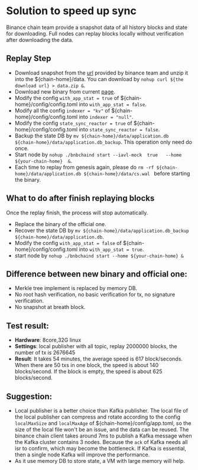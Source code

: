 # Solution to speed up sync

Binance chain team provide a snapshot data of all history blocks and state for downloading. Full nodes can replay blocks locally without verification after downloading the data.

## Replay Step
- Download snapshot from the [url](https://s3.ap-northeast-1.amazonaws.com/dex-bin.bnbstatic.com/chain-analisis-download-data/server-bnbchaind-disaster-node-gaiad-data.zip?AWSAccessKeyId=ASIAYINE6SBQKG4SGLJW&Expires=1609247337&x-amz-security-token=IQoJb3JpZ2luX2VjEIX%2F%2F%2F%2F%2F%2F%2F%2F%2F%2FwEaDmFwLW5vcnRoZWFzdC0xIkYwRAIgU3v5TNgme1kRb%2FWhNRtQXPTepaCUVy2GIdh9ZUpQjOECIBvzF3RU2u9mnrbagEHKdSXlkcYkTuFczbYI8sRCJgtCKr4DCF4QARoMNTY3ODE4NDg5OTUyIgwOqmbmpA0dKZpX12UqmwMKGTuT%2FUcAdFdRyz4gifUh2aBbePT%2F7ubPkygZ7pMpYGJrqd90ZQjpkZaSqVTKnUrKNt7kvElij1HTakf8nyo9yLmJzNu2y6d%2FNLdGaOHZ3ie14mMs9XRwXr%2BhhjZKSUQ4zA1lgU%2FxiZDIzKS%2BSQu5JeKZGqtkCUrqJZpluuB2fvvlQw5PhNMtL%2FM0qzQbvNootsFTQ7gLFzopRODGmPDFyfoh17nF0If7wb9O0KPi24W45llzrpEfPi2vTyUHUgBHxlDDiUWYSxuFQhP1%2BfjLGHC4jR3H6WCXgq1ASYsLxP08EGpOLtwcPh%2F%2FTXXGbKYvHWwvE9mb3nyB2RFa12KvG2nZU2Agi1h%2FT0sOtW3T7fRl0Cc2jNTlK4iNPEzm%2FQT6T3gCTNLLS7ohatA6xtg25QcKL2t8%2FfAF7uwCqdiXE%2BYVwwRyWH1kbu96DBF%2FaAh6BzXTH34FiepbG96vj1NSs82ydXYVaiCmO4oB5%2FigCaDGNhXabytcFyt2PaVgTUzIatJ2tzGkhX7qeFrr448jgad%2BBmQFliiDP38w38P%2B8gU67AGj58AcvD0IOb%2BSZjmbZ3SHGuG70DgsslPpjNSgfUm3zRtM1GLZT4Nx%2BSTL8XLk%2FWILL18Ll7WGEDt8GfTPwrVqP8v6l3ghumzfJ9Yibe%2FQfMO7%2BGdV1YC7LAiM9nOFpX6YdoIpmkY3XYRdniPV3cfSC%2BmEl9eyCwyTiWpuTZRguvNc05DubICthjrF1OYUmYfNz4pgEgc3fFWx9%2BiForS3tF6nj0LUxFKoh7NcPVkhs%2Betggc857S1tMATTkCcbjFGe65G79jLr1IDM%2Bs3C5%2BA2%2FQn0oDXKcWH0Txu38Yc3ssyBTNRSbi0ptD1PQ%3D%3D&Signature=WXJncbFSanMijSs0vn2ae1qJ9Lc%3D) provided by binance team and unzip it into the ${chain-home}/data. You can download by `nohup curl ${the download url} > data.zip &`.  
- Download new binary from current [page](https://github.com/binance-chain/node-binary/blob/quicksync/quicksync/bnbchaind). 
- Modify the config `with_app_stat = true` of ${chain-home}/config/config.toml into `with_app_stat = false`.
- Modify all the config `indexer = "kv"` of ${chain-home}/config/config.toml into `indexer = "null"`. 
- Modify the config `state_sync_reactor = true` of ${chain-home}/config/config.toml into `state_sync_reactor = false`.
- Backup the state DB by `mv ${chain-home}/data/application.db ${chain-home}/data/application.db_backup`. This operation only need do once.
- Start node by `nohup ./bnbchaind start --iavl-mock  true   --home ${your-chain-home}  &`.  
- Each time to replay from genesis again, please do `rm -rf ${chain-home}/data/application.db ${chain-home}/data/cs.wal ` before starting the binary.

## What to do after finish replaying blocks 
Once the replay finish, the process will stop automatically.

- Replace the binary of the official one.
- Recover the state DB by `mv ${chain-home}/data/application.db_backup ${chain-home}/data/application.db`. 
- Modify the config `with_app_stat = false` of ${chain-home}/config/config.toml into `with_app_stat = true`.
- start node by `nohup ./bnbchaind start --home ${your-chain-home} &`


## Difference between new binary and official one:
- Merkle tree implement is replaced by memory DB.
- No root hash verification, no basic verification for tx, no signature verification.
- No snapshot at breath block.

## Test result:
- **Hardware**: 8core,32G linux
- **Settings**: local publisher with all topic, replay 2000000 blocks, the number of tx is 2676645
- **Result**: It takes 54 minutes, the average speed is 617 block/seconds. When there are 50 txs in one block, the speed is about 140 blocks/second. If the block is empty, the speed is about 625 blocks/second.


## Suggestion:

- Local publisher is a better choice than Kafka publisher. The local file of the local publisher can compress and rotate according to the config  `localMaxSize` and `localMaxAge` of ${chain-home}/config/app.toml, so the size of the local file won't be an issue, and the data can be reused. The binance chain client takes around 7ms to publish a Kafka message when the Kafka cluster contains 3 nodes. Because the `ack` of Kafka needs all isr to confirm, which may become the bottleneck. If Kafka is essential, then a single node Kafka will improve the performance.
- As it use memory DB to store state, a VM with large memory will help.



